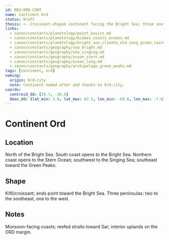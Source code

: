 ```yaml
---
id: REG:ORD-CONT
name: Continent Ord
status: Draft
thesis: >- Croissant-shaped continent facing the Bright Sea; three south-facing peninsulas; named for Ord-city.
links:
  - canon/constants/planetology/point_basics.md
  - canon/constants/planetology/biomes_coasts_oceans.md
  - canon/constants/planetology/bright_sea_climate_old_song_green_rains.md
  - canon/constants/geography/sea_bright.md
  - canon/constants/geography/sea_singing.md
  - canon/constants/geography/ocean_stern.md
  - canon/constants/geography/ocean_long.md
  - canon/constants/geography/archipelago_green_peaks.md
tags: [continent, ord]
naming:
  origin: Ord-city
  note: Continent named after and thanks to Ord-city.
coords:
  centroid_dd: [35.7, -38.6]
  bbox_dd: {lat_min: 3.9, lat_max: 67.5, lon_min: -69.6, lon_max: -7.6}
---
```


# Continent Ord

## Location
North of the Bright Sea. South coast opens to the Bright Sea. Northern coast opens to the Stern Ocean; southwest to the Singing Sea; southeast toward the Green Peaks.

## Shape
Kifli/croissant; ends point toward the Bright Sea. Three peninsulas: two to the southeast, one to the west.

## Notes
Monsoon-facing coasts; reefed straits toward Sar; interior uplands on the ORD margin.
